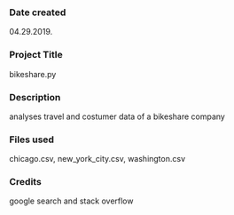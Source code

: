 ### Date created
04.29.2019.
### Project Title
bikeshare.py
### Description
analyses travel and costumer data of a bikeshare company
### Files used
chicago.csv, new_york_city.csv, washington.csv
### Credits
google search and stack overflow
